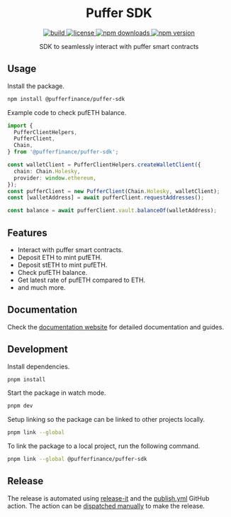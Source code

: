 <div align="center">
  <h1>Puffer SDK</h1>

  <a href="https://github.com/pufferfinance/puffer-sdk/actions/workflows/build-and-test.yml?query=branch%3Amain">
    <picture>
      <img alt="build" src="https://github.com/pufferfinance/puffer-sdk/actions/workflows/build-and-test.yml/badge.svg?branch=main" />
    </picture>
  </a>
  <a href="https://github.com/PufferFinance/puffer-sdk/blob/main/LICENSE">
    <picture>
      <img alt="license" src="https://img.shields.io/github/license/pufferfinance/puffer-sdk" />
    </picture>
  </a>
  <a href="https://www.npmjs.com/package/@pufferfinance/puffer-sdk">
    <picture>
      <img alt="npm downloads" src="https://img.shields.io/npm/dm/@pufferfinance/puffer-sdk?logo=npm" />
    </picture>
  </a>
  <a href="https://www.npmjs.com/package/@pufferfinance/puffer-sdk">
    <picture>
      <img alt="npm version" src="https://img.shields.io/npm/v/@pufferfinance/puffer-sdk?label=version&logo=npm" />
    </picture>
  </a>
  <!-- TODO: ADD COVERAGE BADGE -->

  <p>SDK to seamlessly interact with puffer smart contracts<p>
</div>

## Usage

Install the package.

```sh
npm install @pufferfinance/puffer-sdk
```

Example code to check pufETH balance.

```ts
import {
  PufferClientHelpers,
  PufferClient,
  Chain,
} from '@pufferfinance/puffer-sdk';

const walletClient = PufferClientHelpers.createWalletClient({
  chain: Chain.Holesky,
  provider: window.ethereum,
});
const pufferClient = new PufferClient(Chain.Holesky, walletClient);
const [walletAddress] = await pufferClient.requestAddresses();

const balance = await pufferClient.vault.balanceOf(walletAddress);
```

## Features

- Interact with puffer smart contracts.
- Deposit ETH to mint pufETH.
- Deposit stETH to mint pufETH.
- Check pufETH balance.
- Get latest rate of pufETH compared to ETH.
- and much more.

## Documentation

Check the [documentation website](https://pufferfinance.github.io/puffer-sdk/) for detailed documentation and guides.

## Development

Install dependencies.

```sh
pnpm install
```

Start the package in watch mode.

```sh
pnpm dev
```

Setup linking so the package can be linked to other projects locally.

```sh
pnpm link --global
```

To link the package to a local project, run the following command.

```sh
pnpm link --global @pufferfinance/puffer-sdk
```

## Release

The release is automated using [release-it](https://github.com/release-it/release-it) and the [publish.yml](./.github/workflows/publish.yml) GitHub action. The action can be [dispatched manually](https://github.com/PufferFinance/puffer-sdk/actions/workflows/publish.yml) to make the release.
